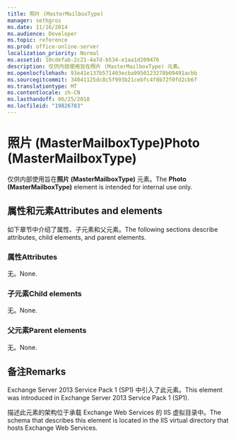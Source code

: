 ```yaml
---
title: 照片 (MasterMailboxType)
manager: sethgros
ms.date: 11/16/2014
ms.audience: Developer
ms.topic: reference
ms.prod: office-online-server
localization_priority: Normal
ms.assetid: 10cdefab-2c21-4a7d-b534-e1aa1d209476
description: 仅供内部使用旨在照片 (MasterMailboxType) 元素。
ms.openlocfilehash: 93e41e137b571403ecba9950123278b09491acbb
ms.sourcegitcommit: 34041125dc8c5f993b21cebfc4f8b72f0fd2cb6f
ms.translationtype: MT
ms.contentlocale: zh-CN
ms.lasthandoff: 06/25/2018
ms.locfileid: "19826783"
---
```

# <a name="photo-mastermailboxtype"></a><span data-ttu-id="16589-103">照片 (MasterMailboxType)</span><span class="sxs-lookup"><span data-stu-id="16589-103">Photo (MasterMailboxType)</span></span>

<span data-ttu-id="16589-104">仅供内部使用旨在**照片 (MasterMailboxType)** 元素。</span><span class="sxs-lookup"><span data-stu-id="16589-104">The **Photo (MasterMailboxType)** element is intended for internal use only.</span></span> 

## <a name="attributes-and-elements"></a><span data-ttu-id="16589-105">属性和元素</span><span class="sxs-lookup"><span data-stu-id="16589-105">Attributes and elements</span></span>

<span data-ttu-id="16589-106">如下章节中介绍了属性、子元素和父元素。</span><span class="sxs-lookup"><span data-stu-id="16589-106">The following sections describe attributes, child elements, and parent elements.</span></span>
  
### <a name="attributes"></a><span data-ttu-id="16589-107">属性</span><span class="sxs-lookup"><span data-stu-id="16589-107">Attributes</span></span>

<span data-ttu-id="16589-108">无。</span><span class="sxs-lookup"><span data-stu-id="16589-108">None.</span></span>
  
### <a name="child-elements"></a><span data-ttu-id="16589-109">子元素</span><span class="sxs-lookup"><span data-stu-id="16589-109">Child elements</span></span>

<span data-ttu-id="16589-110">无。</span><span class="sxs-lookup"><span data-stu-id="16589-110">None.</span></span>
  
### <a name="parent-elements"></a><span data-ttu-id="16589-111">父元素</span><span class="sxs-lookup"><span data-stu-id="16589-111">Parent elements</span></span>

<span data-ttu-id="16589-112">无。</span><span class="sxs-lookup"><span data-stu-id="16589-112">None.</span></span>
  
## <a name="remarks"></a><span data-ttu-id="16589-113">备注</span><span class="sxs-lookup"><span data-stu-id="16589-113">Remarks</span></span>

<span data-ttu-id="16589-114">Exchange Server 2013 Service Pack 1 (SP1) 中引入了此元素。</span><span class="sxs-lookup"><span data-stu-id="16589-114">This element was introduced in Exchange Server 2013 Service Pack 1 (SP1).</span></span>
  
<span data-ttu-id="16589-115">描述此元素的架构位于承载 Exchange Web Services 的 IIS 虚拟目录中。</span><span class="sxs-lookup"><span data-stu-id="16589-115">The schema that describes this element is located in the IIS virtual directory that hosts Exchange Web Services.</span></span>
  


